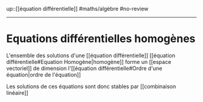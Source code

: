 up::[[équation différentielle]]
#maths/algèbre #no-review 

----

# Equations différentielles homogènes
L'ensemble des solutions d'une [[équation différentielle]] [[équation différentielle#Equation Homogène|homogène]] forme un [[espace vectoriel]] de dimension l'[[équation différentielle#Ordre d'une équation|ordre de l'équation]]

Les solutions de ces équations sont donc stables par [[combinaison linéaire]]


